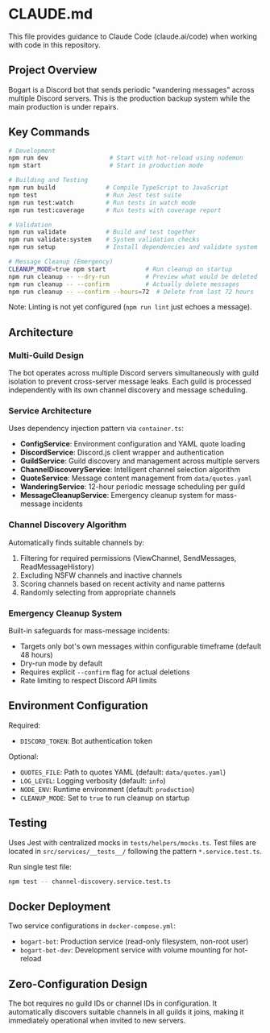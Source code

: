 # CLAUDE.md

This file provides guidance to Claude Code (claude.ai/code) when working with code in this repository.

## Project Overview

Bogart is a Discord bot that sends periodic "wandering messages" across multiple Discord servers. This is the production backup system while the main production is under repairs.

## Key Commands

```bash
# Development
npm run dev                 # Start with hot-reload using nodemon
npm start                   # Start in production mode

# Building and Testing
npm run build              # Compile TypeScript to JavaScript
npm test                   # Run Jest test suite
npm run test:watch         # Run tests in watch mode
npm run test:coverage      # Run tests with coverage report

# Validation
npm run validate           # Build and test together
npm run validate:system    # System validation checks
npm run setup              # Install dependencies and validate system

# Message Cleanup (Emergency)
CLEANUP_MODE=true npm start           # Run cleanup on startup
npm run cleanup -- --dry-run          # Preview what would be deleted
npm run cleanup -- --confirm          # Actually delete messages
npm run cleanup -- --confirm --hours=72  # Delete from last 72 hours
```

Note: Linting is not yet configured (`npm run lint` just echoes a message).

## Architecture

### Multi-Guild Design
The bot operates across multiple Discord servers simultaneously with guild isolation to prevent cross-server message leaks. Each guild is processed independently with its own channel discovery and message scheduling.

### Service Architecture
Uses dependency injection pattern via `container.ts`:

- **ConfigService**: Environment configuration and YAML quote loading
- **DiscordService**: Discord.js client wrapper and authentication  
- **GuildService**: Guild discovery and management across multiple servers
- **ChannelDiscoveryService**: Intelligent channel selection algorithm
- **QuoteService**: Message content management from `data/quotes.yaml`
- **WanderingService**: 12-hour periodic message scheduling per guild
- **MessageCleanupService**: Emergency cleanup system for mass-message incidents

### Channel Discovery Algorithm
Automatically finds suitable channels by:
1. Filtering for required permissions (ViewChannel, SendMessages, ReadMessageHistory)
2. Excluding NSFW channels and inactive channels
3. Scoring channels based on recent activity and name patterns
4. Randomly selecting from appropriate channels

### Emergency Cleanup System
Built-in safeguards for mass-message incidents:
- Targets only bot's own messages within configurable timeframe (default 48 hours)
- Dry-run mode by default
- Requires explicit `--confirm` flag for actual deletions
- Rate limiting to respect Discord API limits

## Environment Configuration

Required:
- `DISCORD_TOKEN`: Bot authentication token

Optional:
- `QUOTES_FILE`: Path to quotes YAML (default: `data/quotes.yaml`)
- `LOG_LEVEL`: Logging verbosity (default: `info`)
- `NODE_ENV`: Runtime environment (default: `production`)
- `CLEANUP_MODE`: Set to `true` to run cleanup on startup

## Testing

Uses Jest with centralized mocks in `tests/helpers/mocks.ts`. Test files are located in `src/services/__tests__/` following the pattern `*.service.test.ts`.

Run single test file:
```bash
npm test -- channel-discovery.service.test.ts
```

## Docker Deployment

Two service configurations in `docker-compose.yml`:
- `bogart-bot`: Production service (read-only filesystem, non-root user)
- `bogart-bot-dev`: Development service with volume mounting for hot-reload

## Zero-Configuration Design

The bot requires no guild IDs or channel IDs in configuration. It automatically discovers suitable channels in all guilds it joins, making it immediately operational when invited to new servers.